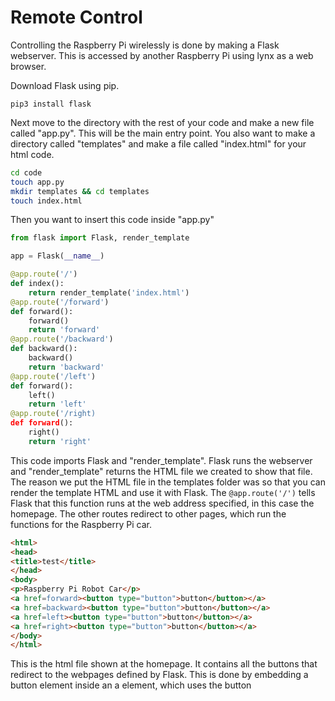 # Remote Control

Controlling the Raspberry Pi wirelessly is done by making a Flask webserver. This is accessed by another Raspberry Pi using lynx as a web browser.

Download Flask using pip.
```
pip3 install flask
```

Next move to the directory with the rest of your code and make a new file called "app.py". This will be the main entry point. You also want to make a directory called "templates" and make a file called "index.html" for your html code.
```bash
cd code
touch app.py
mkdir templates && cd templates
touch index.html
```

Then you want to insert this code inside "app.py"
```python
from flask import Flask, render_template

app = Flask(__name__)

@app.route('/')
def index():
    return render_template('index.html')
@app.route('/forward')
def forward():
    forward()
    return 'forward'
@app.route('/backward')
def backward():
    backward()
    return 'backward'
@app.route('/left')
def forward():
    left()
    return 'left'
@app.route('/right)
def forward():
    right()
    return 'right'
```

This code imports Flask and "render_template". Flask runs the webserver and "render_template" returns the HTML file we created to show that file. The reason we put the HTML file in the templates folder was so that you can render the template HTML and use it with Flask. The `@app.route('/')` tells Flask that this function runs at the web address specified, in this case the homepage. The other routes redirect to other pages, which run the functions for the Raspberry Pi car.

```html
<html>
<head>
<title>test</title>
</head>
<body>
<p>Raspberry Pi Robot Car</p>
<a href=forward><button type="button">button</button></a>
<a href=backward><button type="button">button</button></a>
<a href=left><button type="button">button</button></a>
<a href=right><button type="button">button</button></a>
</body>
</html>
```
This is the html file shown at the homepage. It contains all the buttons that redirect to the webpages defined by Flask. This is done by embedding a button element inside an a element, which uses the button 
